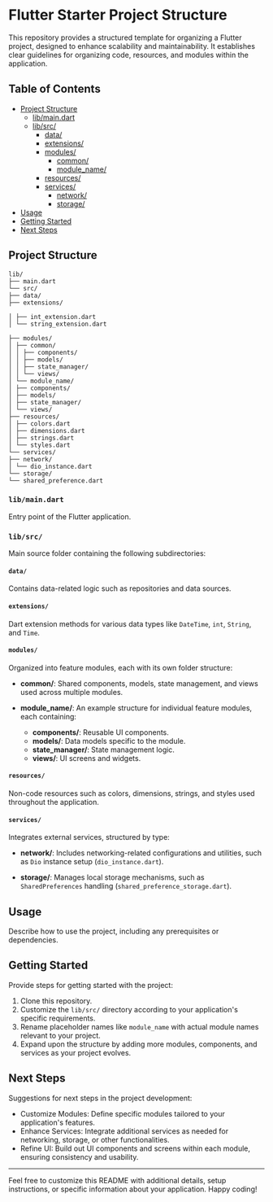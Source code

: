 # Flutter Starter Project Structure

This repository provides a structured template for organizing a Flutter project, designed to enhance scalability and maintainability. It establishes clear guidelines for organizing code, resources, and modules within the application.

## Table of Contents

- [Project Structure](#project-structure)
  - [lib/main.dart](#libmaindart)
  - [lib/src/](#libsrc)
    - [data/](#data)
    - [extensions/](#extensions)
    - [modules/](#modules)
      - [common/](#common)
      - [module_name/](#modulename)
    - [resources/](#resources)
    - [services/](#services)
      - [network/](#network)
      - [storage/](#storage)
- [Usage](#usage)
- [Getting Started](#getting-started)
- [Next Steps](#next-steps)
  
## Project Structure

```code
lib/
├── main.dart
└── src/
├── data/
├── extensions/
│ ├── int_extension.dart
│ └── string_extension.dart
├── modules/
│ ├── common/
│ │ ├── components/
│ │ ├── models/
│ │ ├── state_manager/
│ │ └── views/
│ └── module_name/
│ ├── components/
│ ├── models/
│ ├── state_manager/
│ └── views/
├── resources/
│ ├── colors.dart
│ ├── dimensions.dart
│ ├── strings.dart
│ └── styles.dart
└── services/
├── network/
│ └── dio_instance.dart
└── storage/
└── shared_preference.dart
```

### `lib/main.dart`

Entry point of the Flutter application.

### `lib/src/`

Main source folder containing the following subdirectories:

#### `data/`

Contains data-related logic such as repositories and data sources.

#### `extensions/`

Dart extension methods for various data types like `DateTime`, `int`, `String`, and `Time`.

#### `modules/`

Organized into feature modules, each with its own folder structure:

- **common/**: Shared components, models, state management, and views used across multiple modules.

- **module_name/**: An example structure for individual feature modules, each containing:
  - **components/**: Reusable UI components.
  - **models/**: Data models specific to the module.
  - **state_manager/**: State management logic.
  - **views/**: UI screens and widgets.

#### `resources/`

Non-code resources such as colors, dimensions, strings, and styles used throughout the application.

#### `services/`

Integrates external services, structured by type:

- **network/**: Includes networking-related configurations and utilities, such as `Dio` instance setup (`dio_instance.dart`).

- **storage/**: Manages local storage mechanisms, such as `SharedPreferences` handling (`shared_preference_storage.dart`).

## Usage

Describe how to use the project, including any prerequisites or dependencies.

## Getting Started

Provide steps for getting started with the project:
1. Clone this repository.
2. Customize the `lib/src/` directory according to your application's specific requirements.
3. Rename placeholder names like `module_name` with actual module names relevant to your project.
4. Expand upon the structure by adding more modules, components, and services as your project evolves.

## Next Steps

Suggestions for next steps in the project development:
- Customize Modules: Define specific modules tailored to your application's features.
- Enhance Services: Integrate additional services as needed for networking, storage, or other functionalities.
- Refine UI: Build out UI components and screens within each module, ensuring consistency and usability.

---

Feel free to customize this README with additional details, setup instructions, or specific information about your application. Happy coding!
